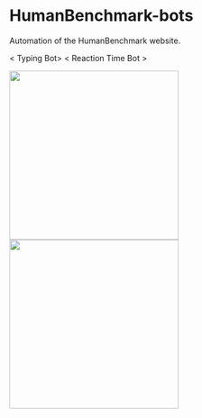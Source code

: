 # HumanBenchmark-bots
Automation of the HumanBenchmark website.

< Typing Bot> < Reaction Time Bot >

<img src="https://user-images.githubusercontent.com/75546186/189984720-4e6d88e1-e592-4ae7-b748-3f05443baec9.png" width="300"> <img src="https://user-images.githubusercontent.com/75546186/189987759-f6d0e9e6-dca3-46e7-92ef-2ad56be307d3.png" width="300">



